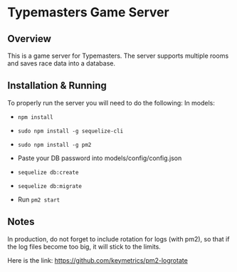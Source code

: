 # Typemasters Game Server

## Overview

This is a game server for Typemasters. The server supports multiple rooms and saves race data into 
a database.

## Installation & Running

To properly run the server you will need to do the following:
In models:

- `npm install`
- `sudo npm install -g sequelize-cli`
- `sudo npm install -g pm2`
- Paste your DB password into models/config/config.json
- `sequelize db:create`
- `sequelize db:migrate`

- Run `pm2 start`

## Notes

In production, do not forget to include rotation for logs (with pm2), so that if the log files become
too big, it will stick to the limits.

Here is the link: https://github.com/keymetrics/pm2-logrotate